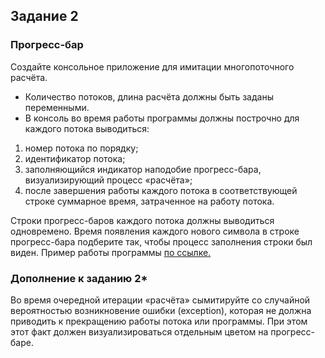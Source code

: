## Задание 2
### Прогресс-бар
Создайте консольное приложение для имитации многопоточного расчёта.
 - Количество потоков, длина расчёта должны быть заданы переменными.
 - В консоль во время работы программы должны построчно для каждого потока  выводиться:
 1. номер потока по порядку;
 2. идентификатор потока;
 3. заполняющийся индикатор наподобие прогресс-бара, визуализирующий процесс «расчёта»;		
 4. после завершения работы каждого потока в соответствующей строке суммарное время, затраченное на работу потока.  
    
Строки прогресс-баров каждого потока должны выводиться одновремено. Время появления каждого нового символа в строке прогресс-бара подберите так, чтобы процесс заполнения строки был виден. Пример работы программы [по ссылке.]( https://cloud.mail.ru/public/MZVL/AqpmAkcMp)
### Дополнение к заданию 2*
Во время очередной итерации «расчёта» сымитируйте со случайной вероятностью возникновение ошибки (exception), которая не должна приводить к прекращению работы потока или программы. При этом этот факт должен визуализироваться отдельным цветом на прогресс-баре.